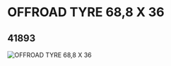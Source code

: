 # OFFROAD TYRE 68,8 X 36
## 41893
![OFFROAD TYRE 68,8 X 36](https://lc-www-live-s.legocdn.com/media/bricks/5/2/4192762.jpg)